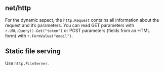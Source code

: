 

## net/http 

For the dynamic aspect, the `http.Request` contains all information about the request and it’s parameters. 
You can read GET parameters with `r.URL.Query().Get("token")` or POST parameters (fields from an HTML form) with `r.FormValue("email")`.

## Static file serving

Use `http.FileServer`.



